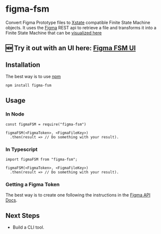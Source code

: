 # figma-fsm

Convert Figma Prototype files to [Xstate](https://github.com/davidkpiano/xstate) compatible Finite State Machine objects. It uses the [Figma](https://www.figma.com/developers/docs) REST api to retrieve a file and transforms it into a Finite State Machine that can be [visualized here](https://statecharts.github.io/xstate-viz/)

## 🆕 Try it out with an UI here: [Figma FSM UI](https://figma-fsm-ui.dabolivar.com)

## Installation

The best way is to use [npm](https://www.npmjs.com/)

`npm install figma-fsm`

## Usage

### In Node

```
const figmaFSM = require("figma-fsm")

figmaFSM(<FigmaToken>, <FigmaFileKey>)
  .then(result => // Do something with your result).

```

### In Typescript

```
import figmaFSM from "figma-fsm";

figmaFSM(<FigmaToken>, <FigmaFileKey>)
  .then(result => // Do something with your result).
```

### Getting a Figma Token

The best way is to create one following the instructions in the [Figma API Docs](https://www.figma.com/developers/docs#authentication).

## Next Steps

- Build a CLI tool.
